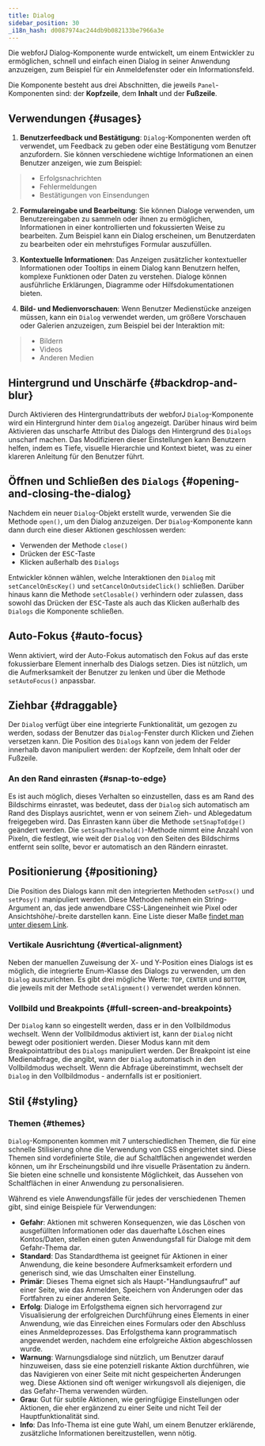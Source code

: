 ```yaml
---
title: Dialog
sidebar_position: 30
_i18n_hash: d0087974ac244db9b082133be7966a3e
---
```

<DocChip chip='shadow' />
<DocChip chip='name' label="dwc-dialog" />
<DocChip chip='since' label='23.06' />
<JavadocLink type="dialog" location="com/webforj/component/dialog/Dialog" top='true'/>

Die webforJ Dialog-Komponente wurde entwickelt, um einem Entwickler zu ermöglichen, schnell und einfach einen Dialog in seiner Anwendung anzuzeigen, zum Beispiel für ein Anmeldefenster oder ein Informationsfeld.

Die Komponente besteht aus drei Abschnitten, die jeweils `Panel`-Komponenten sind: der **Kopfzeile**, dem **Inhalt** und der **Fußzeile**.

<ComponentDemo 
path='/webforj/dialogsections?' 
javaE='https://raw.githubusercontent.com/webforj/webforj-documentation/refs/heads/main/src/main/java/com/webforj/samples/views/dialog/DialogSectionsView.java'
height = '225px'
/>

## Verwendungen {#usages}

1. **Benutzerfeedback und Bestätigung**: `Dialog`-Komponenten werden oft verwendet, um Feedback zu geben oder eine Bestätigung vom Benutzer anzufordern. Sie können verschiedene wichtige Informationen an einen Benutzer anzeigen, wie zum Beispiel:

  >- Erfolgsnachrichten 
  >- Fehlermeldungen
  >- Bestätigungen von Einsendungen

2. **Formulareingabe und Bearbeitung**: Sie können Dialoge verwenden, um Benutzereingaben zu sammeln oder ihnen zu ermöglichen, Informationen in einer kontrollierten und fokussierten Weise zu bearbeiten. Zum Beispiel kann ein Dialog erscheinen, um Benutzerdaten zu bearbeiten oder ein mehrstufiges Formular auszufüllen.

3. **Kontextuelle Informationen**: Das Anzeigen zusätzlicher kontextueller Informationen oder Tooltips in einem Dialog kann Benutzern helfen, komplexe Funktionen oder Daten zu verstehen. Dialoge können ausführliche Erklärungen, Diagramme oder Hilfsdokumentationen bieten.

4. **Bild- und Medienvorschauen**: Wenn Benutzer Medienstücke anzeigen müssen, kann ein `Dialog` verwendet werden, um größere Vorschauen oder Galerien anzuzeigen, zum Beispiel bei der Interaktion mit:
  >- Bildern
  >- Videos
  >- Anderen Medien

## Hintergrund und Unschärfe {#backdrop-and-blur}

Durch Aktivieren des Hintergrundattributs der webforJ `Dialog`-Komponente wird ein Hintergrund hinter dem `Dialog` angezeigt. Darüber hinaus wird beim Aktivieren das unscharfe Attribut des Dialogs den Hintergrund des `Dialogs` unscharf machen. Das Modifizieren dieser Einstellungen kann Benutzern helfen, indem es Tiefe, visuelle Hierarchie und Kontext bietet, was zu einer klareren Anleitung für den Benutzer führt.

<ComponentDemo 
path='/webforj/dialogbackdropblur?' 
javaE='https://raw.githubusercontent.com/webforj/webforj-documentation/refs/heads/main/src/main/java/com/webforj/samples/views/dialog/DialogBackdropBlurView.java'
height = '300px'
/>

## Öffnen und Schließen des `Dialogs` {#opening-and-closing-the-dialog}

Nachdem ein neuer `Dialog`-Objekt erstellt wurde, verwenden Sie die Methode `open()`, um den Dialog anzuzeigen. Der `Dialog`-Komponente kann dann durch eine dieser Aktionen geschlossen werden:
- Verwenden der Methode `close()`
- Drücken der <kbd>ESC</kbd>-Taste
- Klicken außerhalb des `Dialogs`

Entwickler können wählen, welche Interaktionen den `Dialog` mit `setCancelOnEscKey()` und `setCancelOnOutsideClick()` schließen. Darüber hinaus kann die Methode `setClosable()` verhindern oder zulassen, dass sowohl das Drücken der <kbd>ESC</kbd>-Taste als auch das Klicken außerhalb des `Dialogs` die Komponente schließen.

<ComponentDemo 
path='/webforj/dialogclose?' 
javaE='https://raw.githubusercontent.com/webforj/webforj-documentation/refs/heads/main/src/main/java/com/webforj/samples/views/dialog/DialogCloseView.java'
height = '350px'
/>

## Auto-Fokus {#auto-focus}

Wenn aktiviert, wird der Auto-Fokus automatisch den Fokus auf das erste fokussierbare Element innerhalb des Dialogs setzen. Dies ist nützlich, um die Aufmerksamkeit der Benutzer zu lenken und über die Methode `setAutoFocus()` anpassbar.

<ComponentDemo 
path='/webforj/dialogautofocus?' 
javaE='https://raw.githubusercontent.com/webforj/webforj-documentation/refs/heads/main/src/main/java/com/webforj/samples/views/dialog/DialogAutoFocusView.java'
height = '350px'
/>

## Ziehbar {#draggable}

Der `Dialog` verfügt über eine integrierte Funktionalität, um gezogen zu werden, sodass der Benutzer das `Dialog`-Fenster durch Klicken und Ziehen versetzen kann. Die Position des `Dialogs` kann von jedem der Felder innerhalb davon manipuliert werden: der Kopfzeile, dem Inhalt oder der Fußzeile.

### An den Rand einrasten {#snap-to-edge}
Es ist auch möglich, dieses Verhalten so einzustellen, dass es am Rand des Bildschirms einrastet, was bedeutet, dass der `Dialog` sich automatisch am Rand des Displays ausrichtet, wenn er von seinem Zieh- und Ablegedatum freigegeben wird. Das Einrasten kann über die Methode `setSnapToEdge()` geändert werden. Die `setSnapThreshold()`-Methode nimmt eine Anzahl von Pixeln, die festlegt, wie weit der `Dialog` von den Seiten des Bildschirms entfernt sein sollte, bevor er automatisch an den Rändern einrastet.

<ComponentDemo 
path='/webforj/dialogdraggable?' 
javaE='https://raw.githubusercontent.com/webforj/webforj-documentation/refs/heads/main/src/main/java/com/webforj/samples/views/dialog/DialogDraggableView.java'
height = '350px'
/>

## Positionierung {#positioning}

Die Position des Dialogs kann mit den integrierten Methoden `setPosx()` und `setPosy()` manipuliert werden. Diese Methoden nehmen ein String-Argument an, das jede anwendbare CSS-Längeneinheit wie Pixel oder Ansichtshöhe/-breite darstellen kann. Eine Liste dieser Maße [findet man unter diesem Link](https://developer.mozilla.org/en-US/docs/Learn/CSS/Building_blocks/Values_and_units#numbers_lengths_and_percentages).

<ComponentDemo 
path='/webforj/dialogpositioning?' 
javaE='https://raw.githubusercontent.com/webforj/webforj-documentation/refs/heads/main/src/main/java/com/webforj/samples/views/dialog/DialogPositioningView.java'
height = '350px'
/>

### Vertikale Ausrichtung {#vertical-alignment}

Neben der manuellen Zuweisung der X- und Y-Position eines Dialogs ist es möglich, die integrierte Enum-Klasse des Dialogs zu verwenden, um den `Dialog` auszurichten. Es gibt drei mögliche Werte: `TOP`, `CENTER` und `BOTTOM`, die jeweils mit der Methode `setAlignment()` verwendet werden können. 

<ComponentDemo 
path='/webforj/dialogalignments?' 
javaE='https://raw.githubusercontent.com/webforj/webforj-documentation/refs/heads/main/src/main/java/com/webforj/samples/views/dialog/DialogAlignmentsView.java'
height = '550px'
/>

### Vollbild und Breakpoints {#full-screen-and-breakpoints}

Der `Dialog` kann so eingestellt werden, dass er in den Vollbildmodus wechselt. Wenn der Vollbildmodus aktiviert ist, kann der `Dialog` nicht bewegt oder positioniert werden. Dieser Modus kann mit dem Breakpointattribut des `Dialogs` manipuliert werden. Der Breakpoint ist eine Medienabfrage, die angibt, wann der `Dialog` automatisch in den Vollbildmodus wechselt. Wenn die Abfrage übereinstimmt, wechselt der `Dialog` in den Vollbildmodus - andernfalls ist er positioniert.

## Stil {#styling}

### Themen {#themes}

`Dialog`-Komponenten kommen mit <JavadocLink type="foundation" location="com/webforj/component/dialog/Dialog.Theme.html">7 unterschiedlichen Themen</JavadocLink>, die für eine schnelle Stilisierung ohne die Verwendung von CSS eingerichtet sind. Diese Themen sind vordefinierte Stile, die auf Schaltflächen angewendet werden können, um ihr Erscheinungsbild und ihre visuelle Präsentation zu ändern. Sie bieten eine schnelle und konsistente Möglichkeit, das Aussehen von Schaltflächen in einer Anwendung zu personalisieren.

Während es viele Anwendungsfälle für jedes der verschiedenen Themen gibt, sind einige Beispiele für Verwendungen:

  - **Gefahr**: Aktionen mit schweren Konsequenzen, wie das Löschen von ausgefüllten Informationen oder das dauerhafte Löschen eines Kontos/Daten, stellen einen guten Anwendungsfall für Dialoge mit dem Gefahr-Thema dar.
  - **Standard**: Das Standardthema ist geeignet für Aktionen in einer Anwendung, die keine besondere Aufmerksamkeit erfordern und generisch sind, wie das Umschalten einer Einstellung.
  - **Primär**: Dieses Thema eignet sich als Haupt-"Handlungsaufruf" auf einer Seite, wie das Anmelden, Speichern von Änderungen oder das Fortfahren zu einer anderen Seite.
  - **Erfolg**: Dialoge im Erfolgsthema eignen sich hervorragend zur Visualisierung der erfolgreichen Durchführung eines Elements in einer Anwendung, wie das Einreichen eines Formulars oder den Abschluss eines Anmeldeprozesses. Das Erfolgsthema kann programmatisch angewendet werden, nachdem eine erfolgreiche Aktion abgeschlossen wurde.
  - **Warnung**: Warnungsdialoge sind nützlich, um Benutzer darauf hinzuweisen, dass sie eine potenziell riskante Aktion durchführen, wie das Navigieren von einer Seite mit nicht gespeicherten Änderungen weg. Diese Aktionen sind oft weniger wirkungsvoll als diejenigen, die das Gefahr-Thema verwenden würden.
  - **Grau**: Gut für subtile Aktionen, wie geringfügige Einstellungen oder Aktionen, die eher ergänzend zu einer Seite und nicht Teil der Hauptfunktionalität sind.
  - **Info**: Das Info-Thema ist eine gute Wahl, um einem Benutzer erklärende, zusätzliche Informationen bereitzustellen, wenn nötig.

<ComponentDemo 
path='/webforj/dialogthemes?' 
javaE='https://raw.githubusercontent.com/webforj/webforj-documentation/refs/heads/main/src/main/java/com/webforj/samples/views/dialog/DialogThemesView.java'
height = '500px'
/>

<TableBuilder name="Dialog" />
